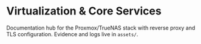 # Virtualization & Core Services

Documentation hub for the Proxmox/TrueNAS stack with reverse proxy and TLS configuration. Evidence and logs live in `assets/`.
